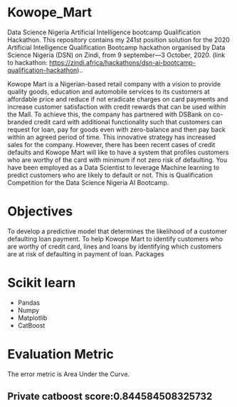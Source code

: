 # Kowope_Mart

Data Science Nigeria Artificial Intelligence bootcamp Qualification Hackathon. This repository contains my 241st position solution for the 2020 Artificial Intelligence Qualification Bootcamp hackathon organised by Data Science Nigeria (DSN) on Zindi, from 9 september—3 October, 2020. (link to hackathon: https://zindi.africa/hackathons/dsn-ai-bootcamp-qualification-hackathon)..


Kowope Mart is a Nigerian-based retail company with a vision to provide quality goods, education and automobile services to its customers at affordable price and reduce if not eradicate charges on card payments and increase customer satisfaction with credit rewards that can be used within the Mall. To achieve this, the company has partnered with DSBank on co-branded credit card with additional functionality such that customers can request for loan, pay for goods even with zero-balance and then pay back within an agreed period of time. This innovative strategy has increased sales for the company. However, there has been recent cases of credit defaults and Kowope Mart will like to have a system that profiles customers who are worthy of the card with minimum if not zero risk of defaulting.  You have been employed as a Data Scientist to leverage Machine learning to predict customers who are likely to default or not.  This is Qualification Competition for the Data Science Nigeria AI Bootcamp.

# Objectives

To develop a predictive model that determines the likelihood of a customer defaulting loan payment.
To help Kowope Mart to identify customers who are worthy of credit card, lines and loans by identifying which customers are at risk of defaulting in payment of loan.
Packages

# Scikit learn
- Pandas
- Numpy
- Matplotlib
- CatBoost

# Evaluation Metric
The error metric is Area Under the Curve.

## Private catboost score:0.844584508325732

